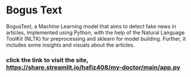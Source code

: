 # Bogus Text
BogusText, a Machine Learning model that aims to detect fake news in articles, implemented using Python, with the help of the Natural Language ToolKit (NLTK) for preprocessing and sklearn for model building. Further, it includes some insights and visuals about the articles.

### click the link to visit the site, https://share.streamlit.io/hafiz408/my-doctor/main/app.py
